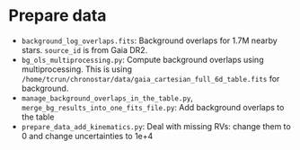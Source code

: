 # Prepare data

- `background_log_overlaps.fits`: Background overlaps for 1.7M nearby stars. `source_id` is from Gaia DR2.
- `bg_ols_multiprocessing.py`: Compute background overlaps using multiprocessing. This is using `/home/tcrun/chronostar/data/gaia_cartesian_full_6d_table.fits` for background.
- `manage_background_overlaps_in_the_table.py`, `merge_bg_results_into_one_fits_file.py`: Add background overlaps to the table
- `prepare_data_add_kinematics.py`: Deal with missing RVs: change them to 0 and change uncertainties to 1e+4
